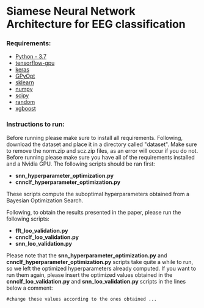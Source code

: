 # Siamese Neural Network Architecture for EEG classification

### Requirements:
* [Python - 3.7]
* [tensorflow-gpu]
* [keras]
* [GPyOpt]
* [sklearn]
* [numpy]
* [scipy]
* [random]
* [xgboost]

### Instructions to run:
Before running please make sure to install all requirements. 
Following, download the dataset and place it in a directory called "dataset". Make sure to remove the norm.zip and scz.zip files, as an error will occur if you do not.
Before running please make sure you have all of the requirements  installed and a Nvidia GPU.
The following scripts should be ran first: 
* **snn_hyperparameter_optimization.py**
* **cnnclf_hyperparameter_optimization.py**

These scripts compute the suboptimal hyperparameters obtained from a Bayesian Optimization Search.

Following, to obtain the results presented in the paper, please run the following scripts: 
* **fft_loo_validation.py**
* **cnnclf_loo_validation.py**
* **snn_loo_validation.py**

Please note that the **snn_hyperparameter_optimization.py** and **cnnclf_hyperparameter_optimization.py** scripts take quite a while to run, so we left the optimized hyperparameters already computed. If you want to run them again, please insert the optimized values obtained in the **cnnclf_loo_validation.py** and **snn_loo_validation.py** scripts in the lines below a comment: 

```
#change these values according to the ones obtained ...
```

[Python - 3.7]: https://www.python.org/downloads/release/python-370/
[tensorflow-gpu]: https://www.tensorflow.org/install/gpu
[keras]: https://keras.io/
[GPyOpt]: https://sheffieldml.github.io/GPyOpt/
[sklearn]: https://pypi.org/project/scikit-learn/
[numpy]: https://pypi.org/project/numpy/
[scipy]: https://pypi.org/project/scipy/
[random]: https://pypi.org/project/random2/
[xgboost]: https://pypi.org/project/xgboost/
